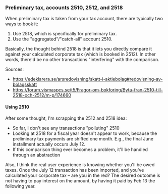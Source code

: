 ### Preliminary tax, accounts 2510, 2512, and 2518

When preliminary tax is taken from your tax account, there are typically two
ways to book it:

1. Use 2518, which is specifically for preliminary tax.
2. Use the "aggregated"/"catch-all" account 2510.

Basically, the thought behind 2518 is that it lets you directly compare it
against your calculated corporate tax (which is booked in 2512). In other words,
there'd be no other transactions "interfering" with the comparison.

Sources:
- https://edeklarera.se/arsredovisning/skatt-i-aktiebolag#redovisning-av-bolagsskatt
- https://forum.vismaspcs.se/t5/Fragor-om-bokforing/Byta-fran-2510-till-2518-och-2512/m-p/174660

#### Using 2510

After some thought, I'm scrapping the 2512 and 2518 idea:

- So far, I don't see any transactions "polluting" 2510
- Looking at 2518 for a fiscal year doesn't appear to work, because the
  preliminary tax payments are shifted one month. E.g., the final June
  installment actually occurs July 12.
- If this comparison thing ever becomes a problem, it'll be handled through
  an abstraction

Also, I think the real user experience is knowing whether you'll be
owed taxes. Once the July 12 transaction has been imported, and you've
calculated your corporate tax – are you in the red? The desired outcome is
not having to pay interest on the amount, by having it paid by Feb 13
the following year.
